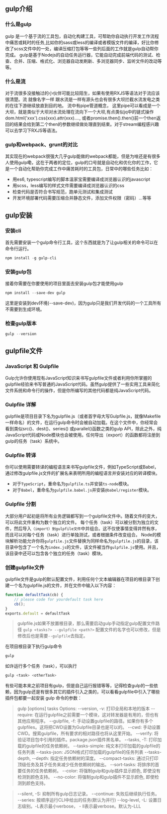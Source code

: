 ## gulp介绍

### 什么是gulp

gulp 是一个基于流的工具包，自动化构建工具，可帮助你自动执行开发工作流程中痛苦或耗时的任务,比如你的sass或less的编译或者模版文件的编译，好比你修改了scss文件中的一处，编译压缩打包等等一些列后面的工作就是gulp自动帮你完成。
gulp是基于Nodejs的自动任务运行器，它能自动完成前端代码的测试、检查、合并、压缩、格式化、浏览器自动发刷新、多浏览器同步、监听文件的改动等等。

### 什么是流

对于流很多没接触过的小伙伴可能比较陌生，如果有使用RXJS等语法对于流应该很清楚。流 就像名字一样 跟水流是一样有源头也会有很多大坝拦截水流发电之类的在往下游继续放直到目的地。
流中有pipe管道概念， 这里pipe可以看成是一个大坝，就是类似于大坝对水流处理在流向下一个大坝,有点类似jq中的链式操作dom.html('xxx').css(xxx).attr(xxx)...., 或者promise.then().then()前一个then返回的结果会给到第二个then的参数继续做处理直到结束。对于stream编程感兴趣可以去学习下RXJS等语法。

### gulp和webpack、grunt的对比
其实现在的webpack很强大几乎gulp能做的webpack都能，但是为啥还是有很多人使用gulp嘞，这在于两者的定位，gulp的口号就是自动化和优化你的工作，它是一个自动化帮助你完成工作中痛苦耗时的工具包，日常中的哪些任务比如：
- 用es6, typescript编写的脚本温家宝需要编译成浏览器认识的javascript
- 用scss，less编写的样式文件需要编译成浏览器认识的css
- 检查代码是否符合书写规范，跑单元测试和集成测试
- 开发环境部署代码需要压缩合并静态文件，添加文件权限（密码）...等等


## gulp安装

### 安装cli
首先需要安装一个gulp命令行工具，这个东西就是为了让gulp相关的命令可以在命令行运行。
```js
npm install -g gulp-cli
```
### 安装gulp包
接着你需要在你要使用的项目里面去安装gulp包才能使用gulp
```js
npm install --save-dev gulp
```
这里是安装到dev环境(--save-dev)，因为gulp只是我们开发代码的一个工具所有不需要到生成环境。

### 检查gulp版本
```js
gulp --version
```

## gulpfile文件

### JavaScript 和 Gulpfile
Gulp允许你使用现有JavaScript知识来书写gulpfile文件或者利用你所掌握的gulpfile经验来书写普通的JavaScript代码。虽然gulp提供了一些实用工具来简化文件系统和命令行的操作，但是你所编写的其他代码都是纯JavaScript代码。

### Gulpfile 详解
gulpfile是项目目录下名为gulpfile.js（或者首字母大写Gulpfile.js，就像Makefile一样命名）的文件，在运行gulp命令时会被自动加载。在这个文件中，你经常会看到类似src()、dest()、series() 或parallel()函数之类的gulp API，除此之外，纯JavaScript代码或Node模块也会被使用。任何导出（export）的函数都将注册到gulp的任务（task）系统中。

### Gulpfile 转译
你可以使用需要转译的编程语言来书写gulpfile文件，例如TypeScript或Babel，通过修改gulpfile.js文件的扩展名来表明所用的编程语言并安装对应的转译模块。
- 对于`TypeScript`，重命名为`gulpfile.ts`并安装`ts-node`模块。
- 对于`Babel`，重命名为`gulpfile.babel.js`并安装`@babel/register`模块。

### Gulpfile 分割
大部分用户起初是将所有业务逻辑都写到一个gulpfile文件中。随着文件的变大，可以将此文件重构为数个独立的文件。
每个任务（task）可以被分割为独立的文件，然后导入`（import）到gulpfile文件`中并组合。这不仅使事情变得井然有序，而且可以对每个任务（task）进行单独测试，或者根据条件改变组合。
Node的模块解析功能允许你将`gulpfile.js`文件替换为同样命名为`gulpfile.js`的目录，该目录中包含了一个名为`index.js`的文件，该文件被当作`gulpfile.js`使用。并且，该目录中还可以包含各个独立的任务（task）模块。

### 创建gulpfile文件
gulpfile文件是gulp的默认配置文件，利用任何个文本编辑器在项目的根目录下创建一个名为gulpfile.js的文件，并在文件中输入以下内容：
```js
function defaultTask(cb) {
    // please code for yourdefault task here
    cb();
}
exports.default = defaultTask
```
> gulpfile.js如果不放置根目录，那么需要启动gulp手动指定gulp配置文件路径 `gulp <tasks?> --gulpfile <path?>`
> 配置文件的名字也可以修改，但是修改后也是需要`--gulpfile`去指定。

在项目根目录下执行gulp命令
```js
gulp
```
如许运行多个任务（task），可以执行
```js
gulp <task> <otherTask>
```
有些可能本来之前项目有gulp，但是自己运行报错等等，记得检查gulp的一些依赖，因为gulp还是有很多其它的插件引入之类的，可以看看gulpfile中引入了哪些插件包都要一起安装
gulp 命令的参数：
>gulp [options] tasks
>Options:
>--version, -v: 打印全局和本地的版本
>--require: 在运行gulpfile之前需要一个模块，这对转发器是有用的，但也有其他应用程序。
>--gulpfile, -f: 手动设置gulpfile的路径。如果你有多个gulpfiles。这将把CWD设置为Gulpfile目录也是可以的。
>--cwd: 手动设置CWD。搜索gulpfile，所有要求的相对路径也将从这里开始。
>--verify: 将验证项目包中引用的插件。package.json插件黑名单。
>--tasks, -T: 打印加载的gulpfile的任务依赖树。
>--tasks-simple: 纯文本打印加载的gulpfile的任务列表
>--tasks-json: JSON格式打印加载的gulpfile的任务列表
>--tasks-depth, --depth: 指定任务依赖树的深度。
>--compact-tasks: 通过只打印顶级任务及其子任务来减少任务依赖树的输出。
>--sort-tasks: 将排序的首要任务的任务依赖树。
>--color: 将强制gulp和gulp插件显示颜色, 即使没有检测到颜色支持。
>--no-color: 将强制gulp和gulp插件不显示颜色, 即使检测到颜色支持。
                         
>--silent, -S: 抑制所有gulp日志记录。
>--continue: 失败后继续执行任务。
>--series: 按顺序运行CLI中给出的任务(默认为并行)
>--log-level, -L: 设置日志级别。-L表示最小verbose， - ll表示最verbose。默认为-LLL

